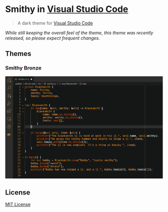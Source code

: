 # Smithy in [Visual Studio Code](https://code.visualstudio.com/)

> A dark theme for [Visual Studio Code](https://code.visualstudio.com/)

_While still keeping the overall feel of the theme, this theme was recently released, so please expect frequent changes._

## Themes

### Smithy Bronze

![Screenshot](./icons/snapshot.png)

## License

[MIT License](./LICENSE)
